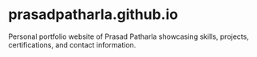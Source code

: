 # prasadpatharla.github.io
Personal portfolio website of Prasad Patharla showcasing skills, projects, certifications, and contact information.
